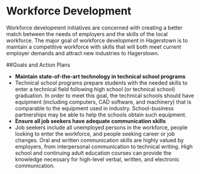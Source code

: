 # Workforce Development

Workforce development initiatives are concerned with creating a better match between the needs of employers and the skills of the local workforce. The major goal of workforce development in Hagerstown is to maintain a competitive workforce with skills that will both meet current employer demands and attract new industries to Hagerstown.

##Goals and Action Plans

-	**Maintain state-of-the-art technology in technical school programs**
  - Technical school programs prepare students with the needed skills to enter a technical field following high school (or technical school) graduation. In order to meet this goal, the technical schools should have equipment (including computers, CAD software, and machinery) that is comparable to the equipment used in industry. School-business partnerships may be able to help the schools obtain such equipment.
-	**Ensure all job seekers have adequate communication skills**
  -	Job seekers include all unemployed persons in the workforce, people looking to enter the workforce, and people seeking career or job changes. Oral and written communication skills are highly valued by employers, from interpersonal communication to technical writing. High school and continuing adult education courses can provide the knowledge necessary for high-level verbal, written, and electronic communication.
